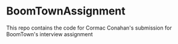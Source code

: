 # BoomTownAssignment
This repo contains the code for Cormac Conahan's submission for BoomTown's interview assignment
